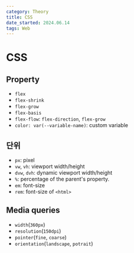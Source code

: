 ```yaml
---
category: Theory
title: CSS
date_started: 2024.06.14
tags: Web
---
```

# CSS

## Property
- `flex`
- `flex-shrink`
- `flex-grow`
- `flex-basis`
- `flex-flow`: `flex-direction`, `flex-grow`
- `color: var(--variable-name)`: custom variable

## 단위
- `px`: pixel
- `vw`, `vh`: viewport width/height
- `dvw`, `dvh`: dynamic viewport width/height
- `%`: percentage of the parent's property.
- `em`: font-size
- `rem`: font-size of `<html>`

## Media queries

- `width`(`360px`)
- `resolution`(`150dpi`)
- `pointer`(`fine`, `coarse`)
- `orientation`(`landscape`, `potrait`)
